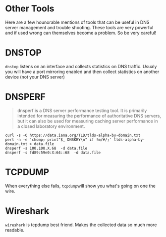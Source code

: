 # Other Tools

Here are a few hounorable mentions of tools that can be useful in DNS server
management and trouble shooting.
These tools are very powerful and if used wrong can themselves become a problem.
So be very careful!

# DNSTOP

`dnstop` listens on an interface and collects statistics on DNS traffic. 
Usualy you will have a port mirroring enabled and then collect statistics
on another device (not your DNS server)

# DNSPERF

> dnsperf  is  a  DNS  server  performance  testing tool.  It is primarily intended 
> for measuring the performance of authoritative DNS servers, but it can also be 
> used for measuring caching server performance in a closed laboratory environment.  

```
curl -s -O https://data.iana.org/TLD/tlds-alpha-by-domain.txt
perl -n -e 'chomp; print"$_ DNSKEY\n" if !m/#/;' tlds-alpha-by-domain.txt > data.file
dnsperf -s 100.100.X.68  -d data.file 
dnsperf -s fd89:59e0:X:64::68  -d data.file 
```

# TCPDUMP 

When everything else fails, `tcpdump`will show you what's going on one the wire.

# Wireshark

`wireshark` is tcpdump best friend. Makes the collected data so much more readable.


